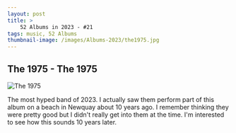 ```yaml
---
layout: post 
title: >
    52 Albums in 2023 - #21
tags: music, 52 Albums
thumbnail-image: /images/Albums-2023/the1975.jpg
---
```


## The 1975 - The 1975
![The 1975](/images/Albums-2023/the1975.jpg)

The most hyped band of 2023. I actually saw them perform part of this album on a beach in Newquay about 10 years ago. I remember thinking they were pretty good but I didn't really get into them at the time. I'm interested to see how this sounds 10 years later.